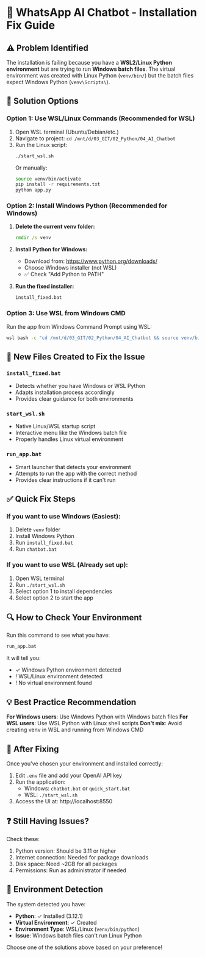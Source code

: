 # 🔧 WhatsApp AI Chatbot - Installation Fix Guide

## ⚠️ Problem Identified

The installation is failing because you have a **WSL2/Linux Python environment** but are trying to run **Windows batch files**. The virtual environment was created with Linux Python (`venv/bin/`) but the batch files expect Windows Python (`venv\Scripts\`).

## 🎯 Solution Options

### Option 1: Use WSL/Linux Commands (Recommended for WSL)

1. Open WSL terminal (Ubuntu/Debian/etc.)
2. Navigate to project: `cd /mnt/d/03_GIT/02_Python/04_AI_Chatbot`
3. Run the Linux script:
   ```bash
   ./start_wsl.sh
   ```
   Or manually:
   ```bash
   source venv/bin/activate
   pip install -r requirements.txt
   python app.py
   ```

### Option 2: Install Windows Python (Recommended for Windows)

1. **Delete the current venv folder:**
   ```cmd
   rmdir /s venv
   ```

2. **Install Python for Windows:**
   - Download from: https://www.python.org/downloads/
   - Choose Windows installer (not WSL)
   - ✅ Check "Add Python to PATH"

3. **Run the fixed installer:**
   ```cmd
   install_fixed.bat
   ```

### Option 3: Use WSL from Windows CMD

Run the app from Windows Command Prompt using WSL:
```cmd
wsl bash -c "cd /mnt/d/03_GIT/02_Python/04_AI_Chatbot && source venv/bin/activate && python app.py"
```

## 📁 New Files Created to Fix the Issue

### `install_fixed.bat`
- Detects whether you have Windows or WSL Python
- Adapts installation process accordingly
- Provides clear guidance for both environments

### `start_wsl.sh`
- Native Linux/WSL startup script
- Interactive menu like the Windows batch file
- Properly handles Linux virtual environment

### `run_app.bat`
- Smart launcher that detects your environment
- Attempts to run the app with the correct method
- Provides clear instructions if it can't run

## ✅ Quick Fix Steps

### If you want to use Windows (Easiest):
1. Delete `venv` folder
2. Install Windows Python
3. Run `install_fixed.bat`
4. Run `chatbot.bat`

### If you want to use WSL (Already set up):
1. Open WSL terminal
2. Run `./start_wsl.sh`
3. Select option 1 to install dependencies
4. Select option 2 to start the app

## 🔍 How to Check Your Environment

Run this command to see what you have:
```cmd
run_app.bat
```

It will tell you:
- ✓ Windows Python environment detected
- ! WSL/Linux environment detected
- ! No virtual environment found

## 💡 Best Practice Recommendation

**For Windows users**: Use Windows Python with Windows batch files
**For WSL users**: Use WSL Python with Linux shell scripts
**Don't mix**: Avoid creating venv in WSL and running from Windows CMD

## 🚀 After Fixing

Once you've chosen your environment and installed correctly:

1. Edit `.env` file and add your OpenAI API key
2. Run the application:
   - Windows: `chatbot.bat` or `quick_start.bat`
   - WSL: `./start_wsl.sh`
3. Access the UI at: http://localhost:8550

## ❓ Still Having Issues?

Check these:
1. Python version: Should be 3.11 or higher
2. Internet connection: Needed for package downloads
3. Disk space: Need ~2GB for all packages
4. Permissions: Run as administrator if needed

## 📝 Environment Detection

The system detected you have:
- **Python**: ✓ Installed (3.12.1)
- **Virtual Environment**: ✓ Created
- **Environment Type**: WSL/Linux (`venv/bin/python`)
- **Issue**: Windows batch files can't run Linux Python

Choose one of the solutions above based on your preference!